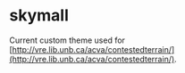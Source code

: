 # skymall

Current custom theme used for [http://vre.lib.unb.ca/acva/contestedterrain/](http://vre.lib.unb.ca/acva/contestedterrain/).
